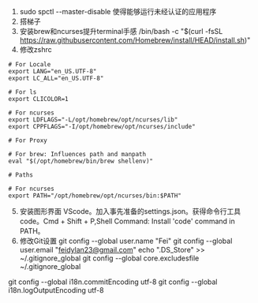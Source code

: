 1. sudo spctl --master-disable 使得能够运行未经认证的应用程序
2. 搭梯子
3. 安装brew和ncurses提升terminal手感 /bin/bash -c "$(curl -fsSL https://raw.githubusercontent.com/Homebrew/install/HEAD/install.sh)"
4. 修改zshrc
```
# For Locale
export LANG="en_US.UTF-8"
export LC_ALL="en_US.UTF-8"

# For ls
export CLICOLOR=1

# For ncurses
export LDFLAGS="-L/opt/homebrew/opt/ncurses/lib"
export CPPFLAGS="-I/opt/homebrew/opt/ncurses/include"

# For Proxy

# For brew: Influences path and manpath
eval "$(/opt/homebrew/bin/brew shellenv)"

# Paths

# For ncurses
export PATH="/opt/homebrew/opt/ncurses/bin:$PATH"
```
5. 安装图形界面 VScode。加入事先准备的settings.json。获得命令行工具code。Cmd + Shift + P,Shell Command: Install 'code' command in PATH。
6. 修改Git设置
git config --global user.name "Fei"
git config --global user.email "feidylan23@gmail.com"
echo ".DS_Store" >> ~/.gitignore_global
git config --global core.excludesfile ~/.gitignore_global

git config --global i18n.commitEncoding utf-8
git config --global i18n.logOutputEncoding utf-8